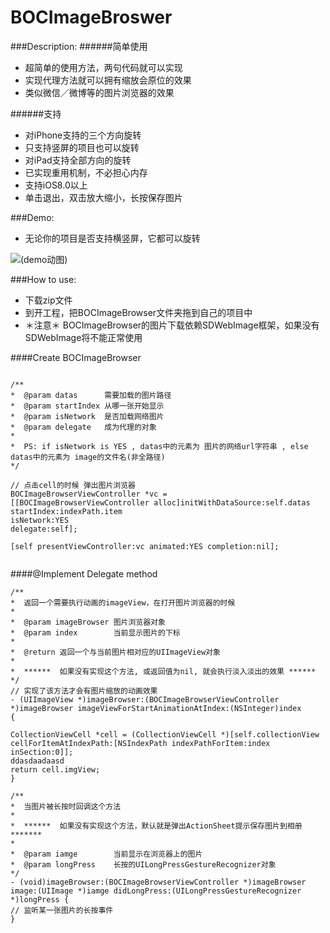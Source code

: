 # BOCImageBroswer

###Description:
######简单使用
- 超简单的使用方法，两句代码就可以实现
- 实现代理方法就可以拥有缩放会原位的效果
- 类似微信／微博等的图片浏览器的效果

######支持
- 对iPhone支持的三个方向旋转
- 只支持竖屏的项目也可以旋转
- 对iPad支持全部方向的旋转
- 已实现重用机制，不必担心内存
- 支持iOS8.0以上
- 单击退出，双击放大缩小，长按保存图片

###Demo:
-  无论你的项目是否支持横竖屏，它都可以旋转

![(demo动图)](https://github.com/BOC-Coder/BOCImageBrowser/blob/master/PB2.gif?raw=true)

###How to use:

- 下载zip文件
- 到开工程，把BOCImageBrowser文件夹拖到自己的项目中
- ＊注意＊ BOCImageBrowser的图片下载依赖SDWebImage框架，如果没有SDWebImage将不能正常使用

####Create BOCImageBrowser

```objc

/**
*  @param datas      需要加载的图片路径
*  @param startIndex 从哪一张开始显示
*  @param isNetwork  是否加载网络图片
*  @param delegate   成为代理的对象
*
*  PS: if isNetwork is YES , datas中的元素为 图片的网络url字符串 , else datas中的元素为 image的文件名(非全路径)
*/

// 点击cell的时候 弹出图片浏览器
BOCImageBrowserViewController *vc =
[[BOCImageBrowserViewController alloc]initWithDataSource:self.datas
startIndex:indexPath.item
isNetwork:YES
delegate:self];

[self presentViewController:vc animated:YES completion:nil];


```

####@Implement Delegate method

```objc
/**
*  返回一个需要执行动画的imageView，在打开图片浏览器的时候
*
*  @param imageBrowser 图片浏览器对象
*  @param index        当前显示图片的下标
*
*  @return 返回一个与当前图片相对应的UIImageView对象
*
*  ******  如果没有实现这个方法, 或返回值为nil, 就会执行淡入淡出的效果 ******
*/
// 实现了该方法才会有图片缩放的动画效果
- (UIImageView *)imageBrowser:(BOCImageBrowserViewController *)imageBrowser imageViewForStartAnimationAtIndex:(NSInteger)index
{

CollectionViewCell *cell = (CollectionViewCell *)[self.collectionView cellForItemAtIndexPath:[NSIndexPath indexPathForItem:index inSection:0]];
ddasdaadaasd
return cell.imgView;
}

/**
*  当图片被长按时回调这个方法
*
*  ******  如果没有实现这个方法，默认就是弹出ActionSheet提示保存图片到相册  *******
*
*  @param iamge        当前显示在浏览器上的图片
*  @param longPress    长按的UILongPressGestureRecognizer对象
*/
- (void)imageBrowser:(BOCImageBrowserViewController *)imageBrowser image:(UIImage *)iamge didLongPress:(UILongPressGestureRecognizer *)longPress {
// 监听某一张图片的长按事件
}

```
